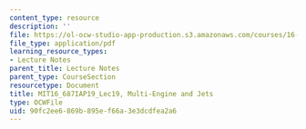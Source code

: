 ```yaml
---
content_type: resource
description: ''
file: https://ol-ocw-studio-app-production.s3.amazonaws.com/courses/16-687-private-pilot-ground-school-january-iap-2019/90fc2ee6869b895ef66a3e3dcdfea2a6_MIT16_687IAP19_Lec19.pdf
file_type: application/pdf
learning_resource_types:
- Lecture Notes
parent_title: Lecture Notes
parent_type: CourseSection
resourcetype: Document
title: MIT16_687IAP19_Lec19, Multi-Engine and Jets
type: OCWFile
uid: 90fc2ee6-869b-895e-f66a-3e3dcdfea2a6
---
```

